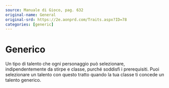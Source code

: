 ```yaml
---
source: Manuale di Gioco, pag. 632
original-name: General
original-srd: https://2e.aonprd.com/Traits.aspx?ID=78
categories: [generic]
---
```


# Generico

Un tipo di talento che ogni personaggio può selezionare, indipendentemente da
stirpe e classe, purché soddisfi i prerequisiti. Puoi selezionare un talento con
questo tratto quando la tua classe ti concede un talento generico.
